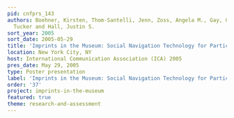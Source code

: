 ```yaml
---
pid: cnfprs_143
authors: Boehner, Kirsten, Thom-Santelli, Jenn, Zoss, Angela M., Gay, Geri, Barrett,
  Tucker and Hall, Justin S.
sort_year: 2005
sort_date: 2005-05-29
title: 'Imprints in the Museum: Social Navigation Technology for Participatory Expression'
location: New York City, NY
host: International Communication Association (ICA) 2005
pres_date: May 29, 2005
type: Poster presentation
label: 'Imprints in the Museum: Social Navigation Technology for Participatory Expression'
order: '37'
project: imprints-in-the-museum
featured: true
theme: research-and-assessment
---
```

